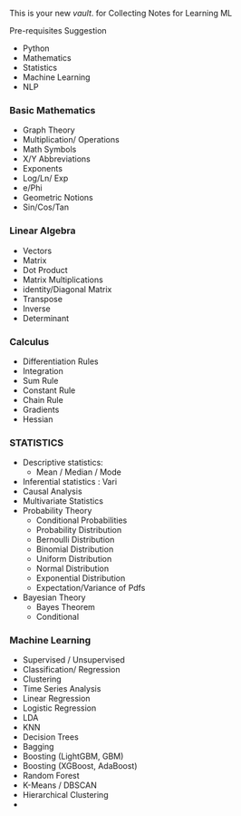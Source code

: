 This is your new *vault*. for Collecting Notes for Learning ML

Pre-requisites Suggestion

- Python
- Mathematics
- Statistics
- Machine Learning
- NLP


### Basic Mathematics
- Graph Theory
- Multiplication/ Operations
- Math Symbols
- X/Y Abbreviations
- Exponents
- Log/Ln/ Exp
- e/Phi
- Geometric Notions
- Sin/Cos/Tan



### Linear Algebra
- Vectors
- Matrix
- Dot Product
- Matrix Multiplications
- identity/Diagonal Matrix
- Transpose
- Inverse
- Determinant

### Calculus
- Differentiation Rules
- Integration
- Sum Rule
- Constant Rule
- Chain Rule
- Gradients
- Hessian


### STATISTICS
- Descriptive statistics: 
	- Mean / Median / Mode
- Inferential statistics : Vari
- Causal Analysis
- Multivariate Statistics
- Probability Theory
	- Conditional Probabilities
	- Probability Distribution
	- Bernoulli Distribution
	- Binomial Distribution
	- Uniform Distribution
	- Normal Distribution
	- Exponential Distribution
	- Expectation/Variance of Pdfs
- Bayesian Theory
	- Bayes Theorem
	- Conditional 


### Machine Learning
- Supervised / Unsupervised
- Classification/ Regression
- Clustering
- Time Series Analysis
- Linear Regression
- Logistic Regression 
- LDA
- KNN
- Decision Trees
- Bagging
- Boosting (LightGBM, GBM)
- Boosting (XGBoost, AdaBoost)
- Random Forest
- K-Means / DBSCAN
- Hierarchical Clustering
- 
